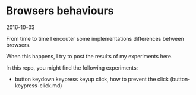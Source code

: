 Browsers behaviours
========================
2016-10-03


From time to time I encouter some implementations differences between browsers.

When this happens, I try to post the results of my experiments here.


In this repo, you might find the following experiments:

- button keydown keypress keyup click, how to prevent the click (button-keypress-click.md)